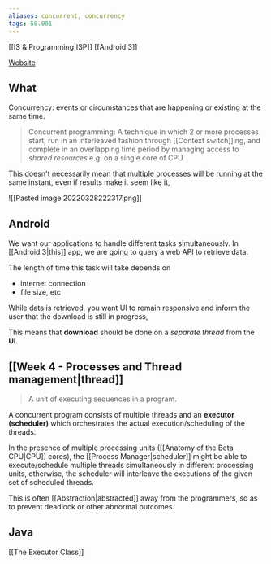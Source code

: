 ```yaml
---
aliases: concurrent, concurrency
tags: 50.001
---
```

[[IS & Programming|ISP]]
[[Android 3]]

[Website](https://www.educative.io/edpresso/what-is-concurrent-programming)

## What
Concurrency: events or circumstances that are happening or existing at the same time.

> Concurrent programming:
> A technique in which 2 or more processes start, run in an interleaved fashion through [[Context switch]]ing, and complete in an overlapping time period by managing access to *shared resources* e.g. on a single core of CPU

This doesn't necessarily mean that multiple processes will be running at the same instant, even if results make it seem like it,

![[Pasted image 20220328222317.png]]

## Android
We want our applications to handle different tasks simultaneously. In [[Android 3|this]] app, we are going to query a web API to retrieve data.

The length of time this task will take depends on
- internet connection
- file size, etc

While data is retrieved, you want UI to remain responsive and inform the user that the download is still in progress,

This means that **download** should be done on a *separate thread* from the **UI**.

## [[Week 4 - Processes and Thread management|thread]]
> A unit of executing sequences in a program.

A concurrent program consists of multiple threads and an **executor (scheduler)** which orchestrates the actual execution/scheduling of the threads.

In the presence of multiple processing units ([[Anatomy of the Beta CPU|CPU]] cores), the [[Process Manager|scheduler]] might be able to execute/schedule multiple threads simultaneously in different processing units, otherwise, the scheduler will interleave the executions of the given set of scheduled threads.

This is often [[Abstraction|abstracted]] away from the programmers, so as to prevent deadlock or other abnormal outcomes.

## Java
[[The Executor Class]]
